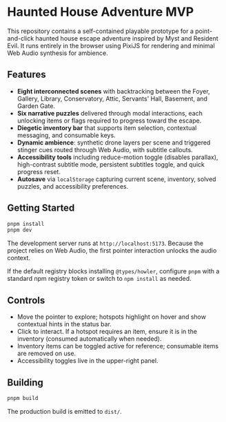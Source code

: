 # Haunted House Adventure MVP

This repository contains a self-contained playable prototype for a point-and-click haunted house escape adventure inspired by Myst and Resident Evil. It runs entirely in the browser using PixiJS for rendering and minimal Web Audio synthesis for ambience.

## Features

- **Eight interconnected scenes** with backtracking between the Foyer, Gallery, Library, Conservatory, Attic, Servants' Hall, Basement, and Garden Gate.
- **Six narrative puzzles** delivered through modal interactions, each unlocking items or flags required to progress toward the escape.
- **Diegetic inventory bar** that supports item selection, contextual messaging, and consumable keys.
- **Dynamic ambience**: synthetic drone layers per scene and triggered stinger cues routed through Web Audio, with subtitle callouts.
- **Accessibility tools** including reduce-motion toggle (disables parallax), high-contrast subtitle mode, persistent subtitles toggle, and quick progress reset.
- **Autosave** via `localStorage` capturing current scene, inventory, solved puzzles, and accessibility preferences.

## Getting Started

```bash
pnpm install
pnpm dev
```

The development server runs at `http://localhost:5173`. Because the project relies on Web Audio, the first pointer interaction unlocks the audio context.

If the default registry blocks installing `@types/howler`, configure `pnpm` with a standard npm registry token or switch to `npm install` as needed.

## Controls

- Move the pointer to explore; hotspots highlight on hover and show contextual hints in the status bar.
- Click to interact. If a hotspot requires an item, ensure it is in the inventory (consumed automatically when needed).
- Inventory items can be toggled active for reference; consumable items are removed on use.
- Accessibility toggles live in the upper-right panel.

## Building

```bash
pnpm build
```

The production build is emitted to `dist/`.
